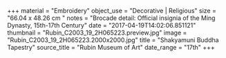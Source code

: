 +++
material = "Embroidery"
object_use = "Decorative | Religious"
size = "66.04 x 48.26 cm  "
notes = "Brocade detail:  Official insignia of the Ming Dynasty, 15th-17th Century"
date = "2017-04-19T14:02:06.851121"
thumbnail = "Rubin_C2003_19_2H065223.preview.jpg"
image = "Rubin_C2003_19_2H065223.2000x2000.jpg"
title = "Shakyamuni Buddha Tapestry"
source_title = "Rubin Museum of Art"
date_range = "17th"
+++
